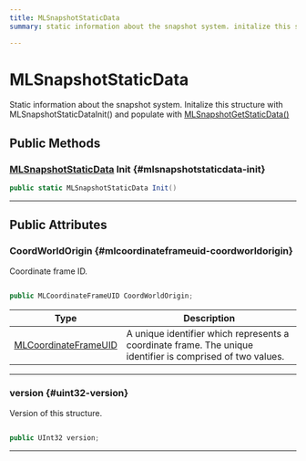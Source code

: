 ```yaml
---
title: MLSnapshotStaticData
summary: static information about the snapshot system. initalize this structure with mlsnapshotstaticdatainit and populate with mlsnapshotgetstaticdata

---
```


# MLSnapshotStaticData




Static information about the snapshot system. Initalize this structure with MLSnapshotStaticDataInit() and populate with [MLSnapshotGetStaticData()](/unity-api/api/UnityEngine.XR.MagicLeap.Native/MagicLeapNativeBindings/UnityEngine.XR.MagicLeap.Native.MagicLeapNativeBindings.md#mlresultcode-mlsnapshotgetstaticdata)  





## Public Methods

### [MLSnapshotStaticData](/unity-api/api/UnityEngine.XR.MagicLeap.Native/MagicLeapNativeBindings/UnityEngine.XR.MagicLeap.Native.MagicLeapNativeBindings.MLSnapshotStaticData.md) Init {#mlsnapshotstaticdata-init}

```csharp
public static MLSnapshotStaticData Init()
```






-----------

## Public Attributes

### CoordWorldOrigin {#mlcoordinateframeuid-coordworldorigin}

Coordinate frame ID. 

```csharp

public MLCoordinateFrameUID CoordWorldOrigin;

```

| Type | Description  | 
|--|--|
| [MLCoordinateFrameUID](/unity-api/api/UnityEngine.XR.MagicLeap.Native/MagicLeapNativeBindings/UnityEngine.XR.MagicLeap.Native.MagicLeapNativeBindings.MLCoordinateFrameUID.md) | A unique identifier which represents a coordinate frame. The unique identifier is comprised of two values.  |





-----------

### version {#uint32-version}

Version of this structure. 

```csharp

public UInt32 version;

```






-----------

